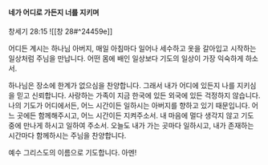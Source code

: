 #### 네가 어디로 가든지 너를 지키며

창세기 28:15
![[창 28#^24459e]]

어디든 계시는 하나님 아버지, 매일 아침마다 일어나 세수하고 옷을 갈아입고 시작하는 일상처럼 주님을 만납니다. 어떤 몸에 배인 일상보다 기도의 일상이 가장 익숙하게 하소서.

하나님은 장소에 한계가 없으심을 찬양합니다. 그래서 내가 어디에 있든지 나를 지키심을 믿고 신뢰합니다.
사랑하는 가족이 지금 한국에 있든 외국에 있든 걱정하지 않습니다. 나의 기도가 어디에서든, 어느 시간이든 일하시는 아버지를 향하고 있기 때문입니다. 어느 곳에든 함께해주시고, 어느 시간이든 지켜주소서. 내 마음에 멀다 생각지 않고 기도 중에 만나게 하시고 일하여 주소서. 오늘도 내가 가는 곳마다 일하시고, 내가 존재하는 시간마다 함께하시는 주님을 찬양합니다.

예수 그리스도의 이름으로 기도합니다. 아멘!